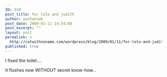 ```yaml
---
ID: 310
post_title: For lolo and judith
author: yochannah
post_date: 2009-01-11 14:54:08
post_excerpt: ""
layout: post
permalink: >
  http://catwithnoname.com/wordpress/blog/2009/01/11/for-lolo-and-judith/
published: true
---
```

I fixed the toilet....

It flushes now WITHOUT secret know-how...